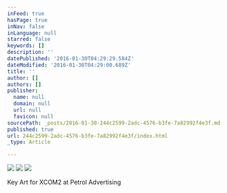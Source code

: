 ```yaml
---
inFeed: true
hasPage: true
inNav: false
inLanguage: null
starred: false
keywords: []
description: ''
datePublished: '2016-01-30T04:29:29.584Z'
dateModified: '2016-01-30T04:29:00.689Z'
title: ''
author: []
authors: []
publisher:
  name: null
  domain: null
  url: null
  favicon: null
sourcePath: _posts/2016-01-30-244c2599-2adc-4576-b3fe-7a82992f4e3f.md
published: true
url: 244c2599-2adc-4576-b3fe-7a82992f4e3f/index.html
_type: Article

---
```

![](https://the-grid-user-content.s3-us-west-2.amazonaws.com/b65bb520-1d3e-48fd-a528-2997dc925187.jpg)
![](https://the-grid-user-content.s3-us-west-2.amazonaws.com/42210704-8a85-4813-afb3-c08e95bc3650.jpg)
![](https://the-grid-user-content.s3-us-west-2.amazonaws.com/c4118fca-c8ba-4937-b9e0-eab35a7415e4.jpg)

Key Art for XCOM2 at Petrol Advertising